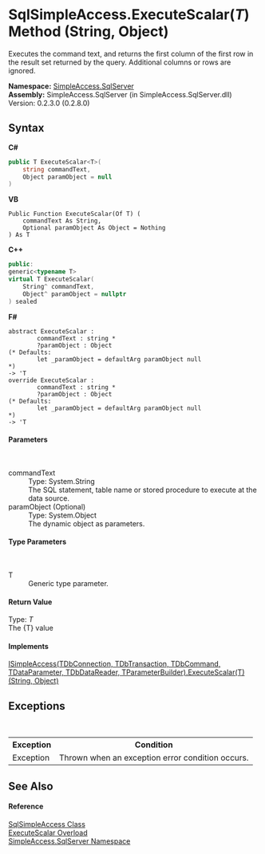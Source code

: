 # SqlSimpleAccess.ExecuteScalar(*T*) Method (String, Object)
 

Executes the command text, and returns the first column of the first row in the result set returned by the query. Additional columns or rows are ignored.

**Namespace:**&nbsp;<a href="N_SimpleAccess_SqlServer">SimpleAccess.SqlServer</a><br />**Assembly:**&nbsp;SimpleAccess.SqlServer (in SimpleAccess.SqlServer.dll) Version: 0.2.3.0 (0.2.8.0)

## Syntax

**C#**<br />
``` C#
public T ExecuteScalar<T>(
	string commandText,
	Object paramObject = null
)

```

**VB**<br />
``` VB
Public Function ExecuteScalar(Of T) ( 
	commandText As String,
	Optional paramObject As Object = Nothing
) As T
```

**C++**<br />
``` C++
public:
generic<typename T>
virtual T ExecuteScalar(
	String^ commandText, 
	Object^ paramObject = nullptr
) sealed
```

**F#**<br />
``` F#
abstract ExecuteScalar : 
        commandText : string * 
        ?paramObject : Object 
(* Defaults:
        let _paramObject = defaultArg paramObject null
*)
-> 'T 
override ExecuteScalar : 
        commandText : string * 
        ?paramObject : Object 
(* Defaults:
        let _paramObject = defaultArg paramObject null
*)
-> 'T 
```


#### Parameters
&nbsp;<dl><dt>commandText</dt><dd>Type: System.String<br />The SQL statement, table name or stored procedure to execute at the data source.</dd><dt>paramObject (Optional)</dt><dd>Type: System.Object<br />The dynamic object as parameters.</dd></dl>

#### Type Parameters
&nbsp;<dl><dt>T</dt><dd>Generic type parameter.</dd></dl>

#### Return Value
Type: *T*<br />The {T} value

#### Implements
<a href="M_SimpleAccess_Core_ISimpleAccess_6_ExecuteScalar__1_2">ISimpleAccess(TDbConnection, TDbTransaction, TDbCommand, TDataParameter, TDbDataReader, TParameterBuilder).ExecuteScalar(T)(String, Object)</a><br />

## Exceptions
&nbsp;<table><tr><th>Exception</th><th>Condition</th></tr><tr><td>Exception</td><td>Thrown when an exception error condition occurs.</td></tr></table>

## See Also


#### Reference
<a href="T_SimpleAccess_SqlServer_SqlSimpleAccess">SqlSimpleAccess Class</a><br /><a href="Overload_SimpleAccess_SqlServer_SqlSimpleAccess_ExecuteScalar">ExecuteScalar Overload</a><br /><a href="N_SimpleAccess_SqlServer">SimpleAccess.SqlServer Namespace</a><br />